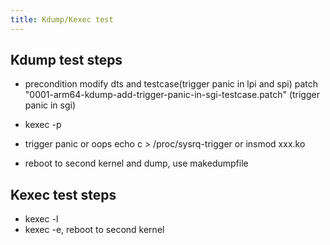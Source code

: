 ```yaml
---
title: Kdump/Kexec test
---
```


## Kdump test steps
- precondition
modify dts and testcase(trigger panic in lpi and spi)
patch "0001-arm64-kdump-add-trigger-panic-in-sgi-testcase.patch" (trigger panic in sgi)

- kexec -p 
- trigger panic or oops
echo c > /proc/sysrq-trigger 
or insmod xxx.ko

- reboot to second kernel and dump, use makedumpfile

## Kexec test steps
- kexec -l
- kexec -e, reboot to second kernel
